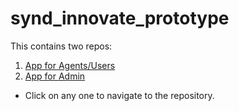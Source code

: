 # synd_innovate_prototype
This contains two repos: 
1. [App for Agents/Users](https://github.com/sbis04/synd_innovate)
2. [App for Admin](https://github.com/sbis04/synd_innovate_admin)

* Click on any one to navigate to the repository.
